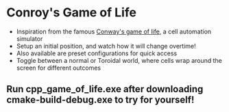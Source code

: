 # Conroy's Game of Life 

- Inspiration from the famous [Conway's game of life](https://en.wikipedia.org/wiki/Conway%27s_Game_of_Life), a cell automation simulator
- Setup an initial position, and watch how it will change overtime!
- Also available are preset configurations for quick access
- Toggle between a normal or Toroidal world, where cells wrap around the screen for different outcomes

## Run cpp_game_of_life.exe after downloading cmake-build-debug.exe to try for yourself!